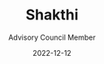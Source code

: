 ---
title: "Shakthi"
subsubtitle: "India Election Fact-Checking Collective"
subtitle: "Advisory Council Member"
date: 2022-12-12
image: "/images/shakthi.png"
link: "https://projectshakti.in/"
draft: false
weight: 9
---